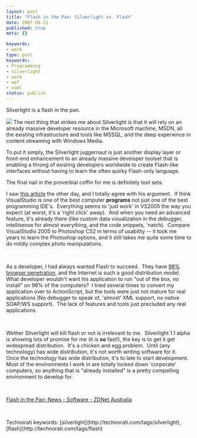 ```yaml
---
layout: post
title: "Flash in the Pan: Silverlight vs. Flash"
date: 2007-06-21
published: true
meta: {}

keywords:
- work
type: post
keywords:
- Programming
- silverlight
- work
- wpf
- xaml
status: publish
---
```

Silverlight is a flash in the pan.

<!-- blockquote  -->

![](http://media.eick.us/2011/05/539470453_f88f3934e2_o.png) The next thing that strikes me about Silverlight is that it will rely on an already massive developer resource in the Microsoft machine, MSDN, all the existing infrastructure and tools like MSSQL, and the deep experience in content streaming with Windows Media.



To put it simply, the Silverlight juggernaut is just another display layer or front-end enhancement to an already massive developer toolset that is enabling a throng of existing developers worldwide to create Flash-like interfaces without having to learn the often quirky Flash-only language.



The final nail in the proverbial coffin for me is definitely tool sets.

<!-- endblockquote  -->

I saw [this article](http://www.zdnet.com.au/news/software/soa/Flash-in-the-Pan/0,130061733,339278335,00.htm) the other day, and I totally agree with his argument.  If think VisualStudio is one of the best computer **programs** not just one of the best programming IDE's.  Everything seems to 'just work' in VS2005 the way you expect (at worst, it's a 'right click' away).  And when you need an advanced feature, it's already there (like custom data visualization in the debugger, intellisense for almost everything, and the code snippets, 'natch).  Compare VisualStudio 2005 to Photoshop CS2 in terms of usability -- it took me years to learn the Photoshop options, and it still takes me quite some time to do mildly complex photo manipulations.



 



As a developer, I had always wanted Flash to succeed.  They have [98% browser penetration](http://www.adobe.com/products/player_census/flashplayer/version_penetration.html), and the Internet is such a good distribution model.  What developer wouldn't want his application to run "out of the box, no install" on 98% of the computers?  I tried several times to convert my application over to ActionScript, but the tools were just not mature for real applications (No debugger to speak of, 'almost' XML support, no native SOAP/WS support).  The lack of features and tools just precluded any real applications.



 



Wether Silverlight will kill flash or not is irrelevant to me.  Silverlight 1.1 alpha is showing lots of promise for me (it is **so** fast!), the key is to get it get widespread distribution.  It's a chicken and egg problem.  Until (any technology) has wide distribution, it's not worth writing software for it.  Once the technology has wide distribution, it's to late to start development.  Most of the environments I work in are totally locked down 'corporate' computers, so anything that is "already installed" is a pretty compelling environment to develop for.



 



[Flash in the Pan: News - Software - ZDNet Australia](http://www.zdnet.com.au/news/software/soa/Flash-in-the-Pan/0,130061733,339278335,00.htm)



 

 <div class="wlWriterSmartContent" style="padding-right: 0px;padding-left: 0px;padding-bottom: 0px;margin: 0px;padding-top: 0px">Technorati keywords: [silverlight](http://technorati.com/tags/silverlight), [flash](http://technorati.com/tags/flash)</div>
